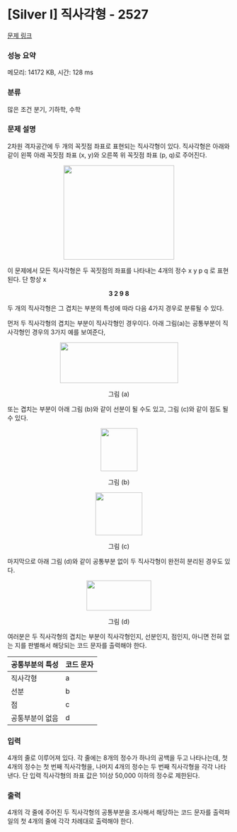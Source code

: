 # [Silver I] 직사각형 - 2527 

[문제 링크](https://www.acmicpc.net/problem/2527) 

### 성능 요약

메모리: 14172 KB, 시간: 128 ms

### 분류

많은 조건 분기, 기하학, 수학

### 문제 설명

<p style="user-select: auto;">2차원 격자공간에 두 개의 꼭짓점 좌표로 표현되는 직사각형이 있다. 직사각형은 아래와 같이 왼쪽 아래 꼭짓점 좌표 (x, y)와 오른쪽 위 꼭짓점 좌표 (p, q)로 주어진다.</p>

<p style="text-align: center; user-select: auto;"><img alt="" src="https://upload.acmicpc.net/42dae0fc-0b99-4894-9efb-ecbe4f82ddc0/-/preview/" style="width: 250px; height: 213px; user-select: auto;"></p>

<p style="user-select: auto;">이 문제에서 모든 직사각형은 두 꼭짓점의 좌표를 나타내는 4개의 정수 x y p q 로 표현된다. 단 항상 x<p, y<q 이다. 예를 들어 위 그림에 제시된 직사각형이라면 아래와 같이 표현된다.</p>

<p style="text-align: center; user-select: auto;"><strong style="user-select: auto;">3 2 9 8</strong></p>

<p style="user-select: auto;">두 개의 직사각형은 그 겹치는 부분의 특성에 따라 다음 4가지 경우로 분류될 수 있다. </p>

<p style="user-select: auto;">먼저 두 직사각형의 겹치는 부분이 직사각형인 경우이다. 아래 그림(a)는 공통부분이 직사각형인 경우의 3가지 예를 보여준다,</p>

<p style="text-align: center; user-select: auto;"><img alt="" src="https://upload.acmicpc.net/fa199f60-888a-4cbc-ac44-c50bbb3edf10/-/preview/" style="width: 267px; height: 92px; user-select: auto;"></p>

<p style="text-align: center; user-select: auto;">그림 (a)</p>

<p style="user-select: auto;">또는 겹치는 부분이 아래 그림 (b)와 같이 선분이 될 수도 있고, 그림 (c)와 같이 점도 될 수 있다. </p>

<p style="text-align: center; user-select: auto;"><img alt="" src="https://upload.acmicpc.net/18c85091-ae8c-4380-88b9-5c25026f3af6/-/preview/" style="width: 83px; height: 97px; user-select: auto;"></p>

<p style="text-align: center; user-select: auto;">그림 (b)</p>

<p style="text-align: center; user-select: auto;"><img alt="" src="https://upload.acmicpc.net/9cf6a020-9a7d-4638-afb8-f284ca588b8b/-/preview/" style="width: 106px; height: 97px; user-select: auto;"></p>

<p style="text-align: center; user-select: auto;">그림 (c)</p>

<p style="user-select: auto;">마지막으로 아래 그림 (d)와 같이 공통부분 없이 두 직사각형이 완전히 분리된 경우도 있다.</p>

<p style="text-align: center; user-select: auto;"><img alt="" src="https://upload.acmicpc.net/f4d434ee-dee0-42a7-a5b6-a2c12b248fb2/-/preview/" style="width: 146px; height: 68px; user-select: auto;"></p>

<p style="text-align: center; user-select: auto;">그림 (d)</p>

<p style="user-select: auto;">여러분은 두 직사각형의 겹치는 부분이 직사각형인지, 선분인지, 점인지, 아니면 전혀 없는 지를 판별해서 해당되는 코드 문자를 출력해야 한다. </p>

<table class="table table-bordered table-center-20 th-center td-center" style="user-select: auto;">
	<thead style="user-select: auto;">
		<tr style="user-select: auto;">
			<th style="user-select: auto;">공통부분의 특성</th>
			<th style="user-select: auto;">코드 문자</th>
		</tr>
	</thead>
	<tbody style="user-select: auto;">
		<tr style="user-select: auto;">
			<td style="user-select: auto;">직사각형</td>
			<td style="user-select: auto;">a</td>
		</tr>
		<tr style="user-select: auto;">
			<td style="user-select: auto;">선분</td>
			<td style="user-select: auto;">b</td>
		</tr>
		<tr style="user-select: auto;">
			<td style="user-select: auto;">점</td>
			<td style="user-select: auto;">c</td>
		</tr>
		<tr style="user-select: auto;">
			<td style="user-select: auto;">공통부분이 없음</td>
			<td style="user-select: auto;">d</td>
		</tr>
	</tbody>
</table>

### 입력 

 <p style="user-select: auto;">4개의 줄로 이루어져 있다. 각 줄에는 8개의 정수가 하나의 공백을 두고 나타나는데, 첫 4개의 정수는 첫 번째 직사각형을, 나머지 4개의 정수는 두 번째 직사각형을 각각 나타낸다. 단 입력 직사각형의 좌표 값은 1이상 50,000 이하의 정수로 제한된다. </p>

### 출력 

 <p style="user-select: auto;">4개의 각 줄에 주어진 두 직사각형의 공통부분을 조사해서 해당하는 코드 문자를 출력파일의 첫 4개의 줄에 각각 차례대로 출력해야 한다.</p>

